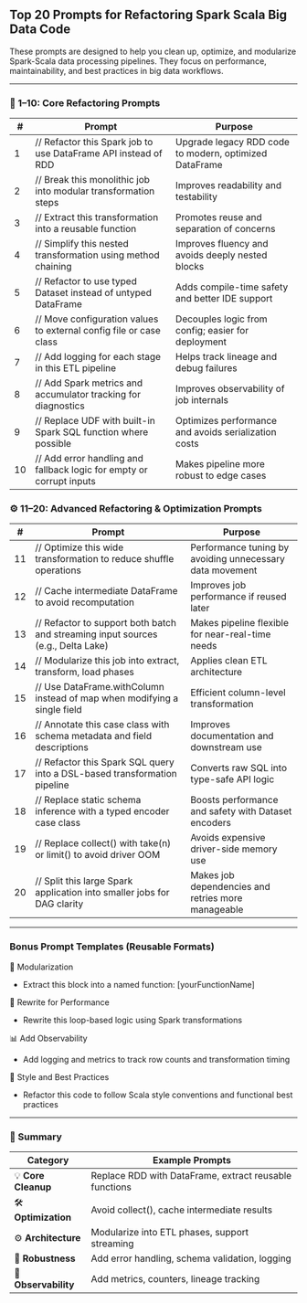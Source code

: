 ## Top 20 Prompts for Refactoring Spark Scala Big Data Code

These prompts are designed to help you clean up, optimize, and modularize Spark-Scala data processing pipelines. They focus on performance, maintainability, and best practices in big data workflows.

---

### 🔧 1–10: Core Refactoring Prompts



| **#** | **Prompt**                                                                | **Purpose**                                               |
|-------|--------------------------------------------------------------------------|-----------------------------------------------------------|
| 1     | // Refactor this Spark job to use DataFrame API instead of RDD            | Upgrade legacy RDD code to modern, optimized DataFrame    |
| 2     | // Break this monolithic job into modular transformation steps           | Improves readability and testability                      |
| 3     | // Extract this transformation into a reusable function                  | Promotes reuse and separation of concerns                 |
| 4     | // Simplify this nested transformation using method chaining              | Improves fluency and avoids deeply nested blocks          |
| 5     | // Refactor to use typed Dataset instead of untyped DataFrame             | Adds compile-time safety and better IDE support           |
| 6     | // Move configuration values to external config file or case class       | Decouples logic from config; easier for deployment        |
| 7     | // Add logging for each stage in this ETL pipeline                        | Helps track lineage and debug failures                    |
| 8     | // Add Spark metrics and accumulator tracking for diagnostics            | Improves observability of job internals                   |
| 9     | // Replace UDF with built-in Spark SQL function where possible            | Optimizes performance and avoids serialization costs      |
| 10    | // Add error handling and fallback logic for empty or corrupt inputs     | Makes pipeline more robust to edge cases                  |


### ⚙️ 11–20: Advanced Refactoring & Optimization Prompts



| **#** | **Prompt**                                                                | **Purpose**                                                            |
|-------|--------------------------------------------------------------------------|------------------------------------------------------------------------|
| 11    | // Optimize this wide transformation to reduce shuffle operations        | Performance tuning by avoiding unnecessary data movement               |
| 12    | // Cache intermediate DataFrame to avoid recomputation                    | Improves job performance if reused later                              |
| 13    | // Refactor to support both batch and streaming input sources (e.g., Delta Lake) | Makes pipeline flexible for near-real-time needs                       |
| 14    | // Modularize this job into extract, transform, load phases              | Applies clean ETL architecture                                        |
| 15    | // Use DataFrame.withColumn instead of map when modifying a single field | Efficient column-level transformation                                  |
| 16    | // Annotate this case class with schema metadata and field descriptions  | Improves documentation and downstream use                             |
| 17    | // Refactor this Spark SQL query into a DSL-based transformation pipeline | Converts raw SQL into type-safe API logic                              |
| 18    | // Replace static schema inference with a typed encoder case class       | Boosts performance and safety with Dataset encoders                    |
| 19    | // Replace collect() with take(n) or limit() to avoid driver OOM         | Avoids expensive driver-side memory use                               |
| 20    | // Split this large Spark application into smaller jobs for DAG clarity | Makes job dependencies and retries more manageable                    |


---


### Bonus Prompt Templates (Reusable Formats)


🧩 Modularization

- Extract this block into a named function: [yourFunctionName]

🔁 Rewrite for Performance

- Rewrite this loop-based logic using Spark transformations


📊 Add Observability

- Add logging and metrics to track row counts and transformation timing

🧼 Style and Best Practices

- Refactor this code to follow Scala style conventions and functional best practices


---

### 📌 Summary



| **Category**       | **Example Prompts**                                                   |
|--------------------|----------------------------------------------------------------------|
| 💡 **Core Cleanup** | Replace RDD with DataFrame, extract reusable functions               |
| 🛠️ **Optimization** | Avoid collect(), cache intermediate results                          |
| ⚙️ **Architecture** | Modularize into ETL phases, support streaming                        |
| 🧪 **Robustness**   | Add error handling, schema validation, logging                       |
| 🔬 **Observability**| Add metrics, counters, lineage tracking                              |
